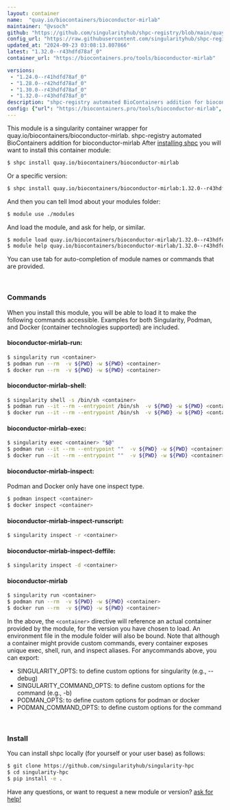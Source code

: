 ```yaml
---
layout: container
name:  "quay.io/biocontainers/bioconductor-mirlab"
maintainer: "@vsoch"
github: "https://github.com/singularityhub/shpc-registry/blob/main/quay.io/biocontainers/bioconductor-mirlab/container.yaml"
config_url: "https://raw.githubusercontent.com/singularityhub/shpc-registry/main/quay.io/biocontainers/bioconductor-mirlab/container.yaml"
updated_at: "2024-09-23 03:08:13.807866"
latest: "1.32.0--r43hdfd78af_0"
container_url: "https://biocontainers.pro/tools/bioconductor-mirlab"

versions:
 - "1.24.0--r41hdfd78af_0"
 - "1.28.0--r42hdfd78af_0"
 - "1.30.0--r43hdfd78af_0"
 - "1.32.0--r43hdfd78af_0"
description: "shpc-registry automated BioContainers addition for bioconductor-mirlab"
config: {"url": "https://biocontainers.pro/tools/bioconductor-mirlab", "maintainer": "@vsoch", "description": "shpc-registry automated BioContainers addition for bioconductor-mirlab", "latest": {"1.32.0--r43hdfd78af_0": "sha256:bbbd368d0a3a9f0e645ddb719e135375b816ebc536970056bf52c92b7e28eb97"}, "tags": {"1.24.0--r41hdfd78af_0": "sha256:75de825544468d8930ecef5cf10d8eede54f4c4fd8cd59c1218329675b152aae", "1.28.0--r42hdfd78af_0": "sha256:88064235d65d78c2035493e2f8c3e08242bb37af660a8ef437ddd70b1ee57e50", "1.30.0--r43hdfd78af_0": "sha256:0ff7f513cf8f790ff00ceb4e2e8188752f7faf7c21b33757f02967427852668f", "1.32.0--r43hdfd78af_0": "sha256:bbbd368d0a3a9f0e645ddb719e135375b816ebc536970056bf52c92b7e28eb97"}, "docker": "quay.io/biocontainers/bioconductor-mirlab"}
---
```


This module is a singularity container wrapper for quay.io/biocontainers/bioconductor-mirlab.
shpc-registry automated BioContainers addition for bioconductor-mirlab
After [installing shpc](#install) you will want to install this container module:


```bash
$ shpc install quay.io/biocontainers/bioconductor-mirlab
```

Or a specific version:

```bash
$ shpc install quay.io/biocontainers/bioconductor-mirlab:1.32.0--r43hdfd78af_0
```

And then you can tell lmod about your modules folder:

```bash
$ module use ./modules
```

And load the module, and ask for help, or similar.

```bash
$ module load quay.io/biocontainers/bioconductor-mirlab/1.32.0--r43hdfd78af_0
$ module help quay.io/biocontainers/bioconductor-mirlab/1.32.0--r43hdfd78af_0
```

You can use tab for auto-completion of module names or commands that are provided.

<br>

### Commands

When you install this module, you will be able to load it to make the following commands accessible.
Examples for both Singularity, Podman, and Docker (container technologies supported) are included.

#### bioconductor-mirlab-run:

```bash
$ singularity run <container>
$ podman run --rm  -v ${PWD} -w ${PWD} <container>
$ docker run --rm  -v ${PWD} -w ${PWD} <container>
```

#### bioconductor-mirlab-shell:

```bash
$ singularity shell -s /bin/sh <container>
$ podman run --it --rm --entrypoint /bin/sh  -v ${PWD} -w ${PWD} <container>
$ docker run --it --rm --entrypoint /bin/sh  -v ${PWD} -w ${PWD} <container>
```

#### bioconductor-mirlab-exec:

```bash
$ singularity exec <container> "$@"
$ podman run --it --rm --entrypoint ""  -v ${PWD} -w ${PWD} <container> "$@"
$ docker run --it --rm --entrypoint ""  -v ${PWD} -w ${PWD} <container> "$@"
```

#### bioconductor-mirlab-inspect:

Podman and Docker only have one inspect type.

```bash
$ podman inspect <container>
$ docker inspect <container>
```

#### bioconductor-mirlab-inspect-runscript:

```bash
$ singularity inspect -r <container>
```

#### bioconductor-mirlab-inspect-deffile:

```bash
$ singularity inspect -d <container>
```



#### bioconductor-mirlab

```bash
$ singularity run <container>
$ podman run --rm  -v ${PWD} -w ${PWD} <container>
$ docker run --rm  -v ${PWD} -w ${PWD} <container>
```


In the above, the `<container>` directive will reference an actual container provided
by the module, for the version you have chosen to load. An environment file in the
module folder will also be bound. Note that although a container
might provide custom commands, every container exposes unique exec, shell, run, and
inspect aliases. For anycommands above, you can export:

 - SINGULARITY_OPTS: to define custom options for singularity (e.g., --debug)
 - SINGULARITY_COMMAND_OPTS: to define custom options for the command (e.g., -b)
 - PODMAN_OPTS: to define custom options for podman or docker
 - PODMAN_COMMAND_OPTS: to define custom options for the command

<br>

### Install

You can install shpc locally (for yourself or your user base) as follows:

```bash
$ git clone https://github.com/singularityhub/singularity-hpc
$ cd singularity-hpc
$ pip install -e .
```

Have any questions, or want to request a new module or version? [ask for help!](https://github.com/singularityhub/singularity-hpc/issues)